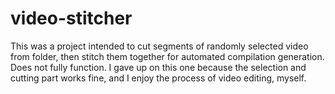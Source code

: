 # video-stitcher
This was a project intended to cut segments of randomly selected video from folder, then stitch them together for automated compilation generation. Does not fully function. I gave up on this one because the selection and cutting part works fine, and I enjoy the process of video editing, myself.
